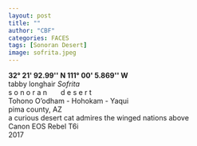 ```yaml
---
layout: post
title: ""
author: "CBF"
categories: FACES
tags: [Sonoran Desert]
image: sofrita.jpeg
---
```


**32° 21' 92.99'' N 111° 00' 5.869'' W**<br>
tabby longhair *Sofrita*<br> 
s o n o r a n &nbsp; &nbsp; &nbsp; d e s e r t <br>
Tohono O’odham - Hohokam - Yaqui <br>
pima county, AZ <br>
a curious desert cat admires the winged nations above <br>
Canon EOS Rebel T6i <br>
2017

